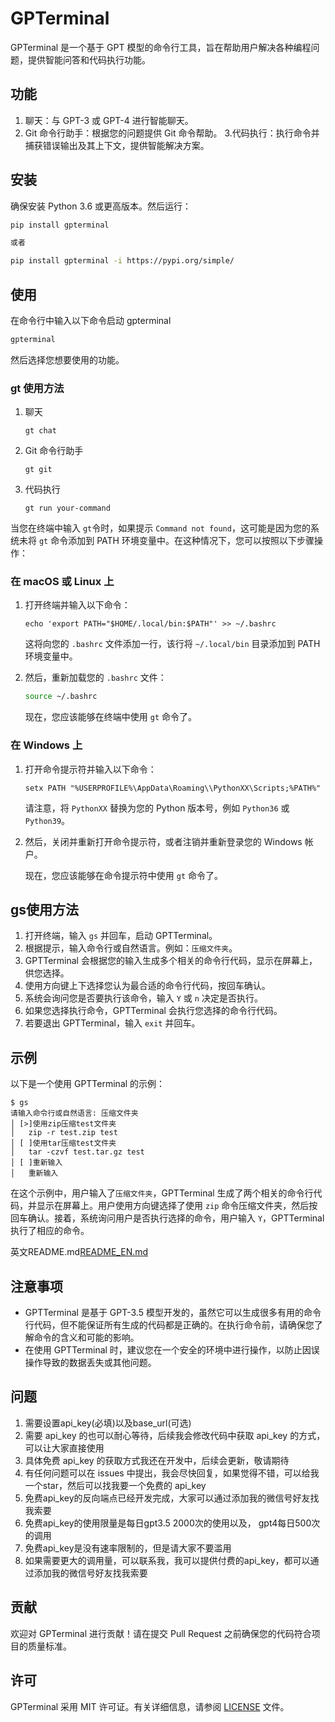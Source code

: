 # GPTerminal

GPTerminal 是一个基于 GPT 模型的命令行工具，旨在帮助用户解决各种编程问题，提供智能问答和代码执行功能。

## 功能

1. 聊天：与 GPT-3 或 GPT-4 进行智能聊天。
2. Git 命令行助手：根据您的问题提供 Git 命令帮助。
3.代码执行：执行命令并捕获错误输出及其上下文，提供智能解决方案。

## 安装

确保安装 Python 3.6 或更高版本。然后运行：

```bash
pip install gpterminal

或者

pip install gpterminal -i https://pypi.org/simple/ 
```

## 使用

在命令行中输入以下命令启动 gpterminal

```bash
gpterminal
```

然后选择您想要使用的功能。

### gt 使用方法

1. 聊天

   ```
   gt chat
   ```

2. Git 命令行助手

   ```
   gt git
   ```

3. 代码执行

   ```
   gt run your-command
   ```


当您在终端中输入 `gt`令时，如果提示 `Command not found`，这可能是因为您的系统未将 `gt` 命令添加到 PATH 环境变量中。在这种情况下，您可以按照以下步骤操作：

### 在 macOS 或 Linux 上

1. 打开终端并输入以下命令：

   ```
   echo 'export PATH="$HOME/.local/bin:$PATH"' >> ~/.bashrc
   ```

   这将向您的 `.bashrc` 文件添加一行，该行将 `~/.local/bin` 目录添加到 PATH 环境变量中。

2. 然后，重新加载您的 `.bashrc` 文件：

   ```bash
   source ~/.bashrc
   ```

   现在，您应该能够在终端中使用 `gt` 命令了。

### 在 Windows 上

1. 打开命令提示符并输入以下命令：

   ```batch
   setx PATH "%USERPROFILE%\AppData\Roaming\\PythonXX\Scripts;%PATH%"
   ```

   请注意，将 `PythonXX` 替换为您的 Python 版本号，例如 `Python36` 或 `Python39`。

2. 然后，关闭并重新打开命令提示符，或者注销并重新登录您的 Windows 帐户。

   现在，您应该能够在命令提示符中使用 `gt` 命令了。

## gs使用方法

1. 打开终端，输入 `gs` 并回车，启动 GPTTerminal。
2. 根据提示，输入命令行或自然语言。例如：`压缩文件夹`。
3. GPTTerminal 会根据您的输入生成多个相关的命令行代码，显示在屏幕上，供您选择。
4. 使用方向键上下选择您认为最合适的命令行代码，按回车确认。
5. 系统会询问您是否要执行该命令，输入 `Y` 或 `n` 决定是否执行。
6. 如果您选择执行命令，GPTTerminal 会执行您选择的命令行代码。
7. 若要退出 GPTTerminal，输入 `exit` 并回车。

## 示例

以下是一个使用 GPTTerminal 的示例：

```
$ gs
请输入命令行或自然语言: 压缩文件夹
│ [>]使用zip压缩test文件夹                                                        
│   zip -r test.zip test                                                         
│ [ ]使用tar压缩test文件夹                                                        
│   tar -czvf test.tar.gz test          
│ [ ]重新输入    
│   重新输入
```

在这个示例中，用户输入了`压缩文件夹`，GPTTerminal 生成了两个相关的命令行代码，并显示在屏幕上。用户使用方向键选择了使用 `zip` 命令压缩文件夹，然后按回车确认。接着，系统询问用户是否执行选择的命令，用户输入 `Y`，GPTTerminal 执行了相应的命令。

英文README.md[README_EN.md](README_EN.md)
## 注意事项

- GPTTerminal 是基于 GPT-3.5 模型开发的，虽然它可以生成很多有用的命令行代码，但不能保证所有生成的代码都是正确的。在执行命令前，请确保您了解命令的含义和可能的影响。
- 在使用 GPTTerminal 时，建议您在一个安全的环境中进行操作，以防止因误操作导致的数据丢失或其他问题。


## 问题
1. 需要设置api_key(必填)以及base_url(可选)
2. 需要 api_key 的也可以耐心等待，后续我会修改代码中获取 api_key 的方式，可以让大家直接使用
3. 具体免费 api_key 的获取方式我还在开发中，后续会更新，敬请期待
4. 有任何问题可以在 issues 中提出，我会尽快回复，如果觉得不错，可以给我一个star，然后可以找我要一个免费的 api_key
5. 免费api_key的反向端点已经开发完成，大家可以通过添加我的微信号好友找我索要
6. 免费api_key的使用限量是每日gpt3.5 2000次的使用以及， gpt4每日500次的调用
7. 免费api_key是没有速率限制的，但是请大家不要滥用
8. 如果需要更大的调用量，可以联系我，我可以提供付费的api_key，都可以通过添加我的微信号好友找我索要

## 贡献

欢迎对 GPTerminal 进行贡献！请在提交 Pull Request 之前确保您的代码符合项目的质量标准。

## 许可

GPTerminal 采用 MIT 许可证。有关详细信息，请参阅 [LICENSE](LICENSE) 文件。



